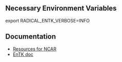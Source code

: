 ## Necessary Environment Variables

export RADICAL_ENTK_VERBOSE=INFO

## Documentation

- [Resources for NCAR](https://github.com/radical-cybertools/radical.pilot/blob/devel/src/radical/pilot/configs/resource_ncar.json)
- [EnTK doc](https://radicalentk.readthedocs.io/en/latest/)
